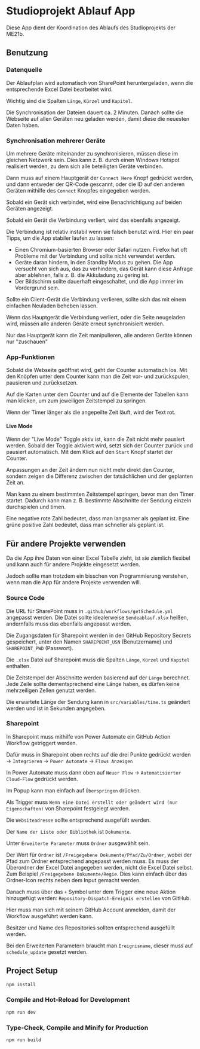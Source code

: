 # Studioprojekt Ablauf App

Diese App dient der Koordination des Ablaufs des Studioprojekts der ME21b.

## Benutzung

### Datenquelle

Der Ablaufplan wird automatisch von SharePoint heruntergeladen, wenn die entsprechende Excel Datei bearbeitet wird.

Wichtig sind die Spalten `Länge`, `Kürzel` und `Kapitel`.

Die Synchronisation der Dateien dauert ca. 2 Minuten. Danach sollte die Webseite auf allen Geräten neu geladen werden, damit diese die neuesten Daten haben.

### Synchronisation mehrerer Geräte

Um mehrere Geräte miteinander zu synchronisieren, müssen diese im gleichen Netzwerk sein. Dies kann z. B. durch einen Windows Hotspot realisiert werden, zu dem sich alle beteiligten Geräte verbinden.

Dann muss auf einem Hauptgerät der `Connect Here` Knopf gedrückt werden, und dann entweder der QR-Code gescannt, oder die ID auf den anderen Geräten mithilfe des `Connect` Knopfes eingegeben werden.

Sobald ein Gerät sich verbindet, wird eine Benachrichtigung auf beiden Geräten angezeigt.

Sobald ein Gerät die Verbindung verliert, wird das ebenfalls angezeigt.

Die Verbindung ist relativ instabil wenn sie falsch benutzt wird. Hier ein paar Tipps, um die App stabiler laufen zu lassen:

- Einen Chromium-basierten Browser oder Safari nutzen. Firefox hat oft Probleme mit der Verbindung und sollte nicht verwendet werden.
- Geräte daran hindern, in den Standby Modus zu gehen. Die App versucht von sich aus, das zu verhindern, das Gerät kann diese Anfrage aber ablehnen, falls z. B. die Akkuladung zu gering ist.
- Der Bildschirm sollte dauerhaft eingeschaltet, und die App immer im Vordergrund sein.

Sollte ein Client-Gerät die Verbindung verlieren, sollte sich das mit einem einfachen Neuladen beheben lassen.

Wenn das Hauptgerät die Verbindung verliert, oder die Seite neugeladen wird, müssen alle anderen Geräte erneut synchronisiert werden.

Nur das Hauptgerät kann die Zeit manipulieren, alle anderen Geräte können nur "zuschauen"

### App-Funktionen

Sobald die Webseite geöffnet wird, geht der Counter automatisch los. Mit den Knöpfen unter dem Counter kann man die Zeit vor- und zurückspulen, pausieren und zurücksetzen.

Auf die Karten unter dem Counter und auf die Elemente der Tabellen kann man klicken, um zum jeweiligen Zeitstempel zu springen.

Wenn der Timer länger als die angepeilte Zeit läuft, wird der Text rot.

#### Live Mode

Wenn der "Live Mode" Toggle aktiv ist, kann die Zeit nicht mehr pausiert werden. Sobald der Toggle aktiviert wird, setzt sich der Counter zurück und pausiert automatisch. Mit dem Klick auf den `Start` Knopf startet der Counter.

Anpassungen an der Zeit ändern nun nicht mehr direkt den Counter, sondern zeigen die Differenz zwischen der tatsächlichen und der geplanten Zeit an.

Man kann zu einem bestimmten Zeitstempel springen, bevor man den Timer startet. Dadurch kann man z. B. bestimmte Abschnitte der Sendung einzeln durchspielen und timen.

Eine negative rote Zahl bedeutet, dass man langsamer als geplant ist. Eine grüne positive Zahl bedeutet, dass man schneller als geplant ist.

## Für andere Projekte verwenden

Da die App ihre Daten von einer Excel Tabelle zieht, ist sie ziemlich flexibel und kann auch für andere Projekte eingesetzt werden.

Jedoch sollte man trotzdem ein bisschen von Programmierung verstehen, wenn man die App für andere Projekte verwenden will.

### Source Code

Die URL für SharePoint muss in `.github/workflows/getSchedule.yml` angepasst werden. Die Datei sollte idealerweise `Sendeablauf.xlsx` heißen, andernfalls muss das ebenfalls angepasst werden.

Die Zugangsdaten für Sharepoint werden in den GitHub Repository Secrets gespeichert, unter den Namen `SHAREPOINT_USN` (Benutzername) und `SHAREPOINT_PWD` (Passwort).

Die `.xlsx` Datei auf Sharepoint muss die Spalten `Länge`, `Kürzel` und `Kapitel` enthalten.

Die Zeitstempel der Abschnitte werden basierend auf der `Länge` berechnet. Jede Zeile sollte dementsprechend eine Länge haben, es dürfen keine mehrzeiligen Zellen genutzt werden.

Die erwartete Länge der Sendung kann in `src/variables/time.ts` geändert werden und ist in Sekunden angegeben.

### Sharepoint

In Sharepoint muss mithilfe von Power Automate ein GitHub Action Workflow getriggert werden.

Dafür muss in Sharepoint oben rechts auf die drei Punkte gedrückt werden -> `Integrieren` -> `Power Automate` -> `Flows Anzeigen`

In Power Automate muss dann oben auf `Neuer Flow` -> `Automatisierter Cloud-Flow` gedrückt werden.

Im Popup kann man einfach auf `Überspringen` drücken.

Als Trigger muss `Wenn eine Datei erstellt oder geändert wird (nur Eigenschaften)` von Sharepoint festgelegt werden.

Die `Websiteadresse` sollte entsprechend ausgefüllt werden.

Der `Name der Liste oder Bibliothek` ist `Dokumente`.

Unter `Erweiterte Parameter` muss `Ordner` ausgewählt sein.

Der Wert für `Ordner` ist `/Freigegebene Dokumente/Pfad/Zu/Ordner`, wobei der Pfad zum Ordner entsprechend angepasst werden muss. Es muss der Überordner der Excel Datei angegeben werden, nicht die Excel Datei selbst. Zum Beispiel `/Freigegebene Dokumente/Regie`. Dies kann einfach über das Ordner-Icon rechts neben dem Input gemacht werden.

Danach muss über das `+` Symbol unter dem Trigger eine neue Aktion hinzugefügt werden: `Repository-Dispatch-Ereignis erstellen` von GitHub.

Hier muss man sich mit seinem GitHub Account anmelden, damit der Workflow ausgeführt werden kann.

Besitzer und Name des Repositories sollten entsprechend ausgefüllt werden.

Bei den Erweiterten Parametern braucht man `Ereignisname`, dieser muss auf `schedule_update` gesetzt werden.

## Project Setup

```sh
npm install
```

### Compile and Hot-Reload for Development

```sh
npm run dev
```

### Type-Check, Compile and Minify for Production

```sh
npm run build
```
